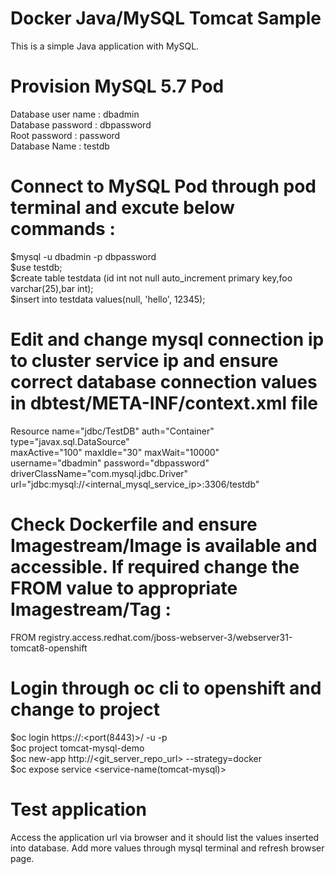 # Docker Java/MySQL Tomcat Sample
This is a simple Java application with MySQL.

# Provision MySQL 5.7 Pod
Database user name : dbadmin <br/>
Database password : dbpassword <br/>
Root password : password <br/>
Database Name : testdb <br/>

# Connect to MySQL Pod through pod terminal and excute below commands :
$mysql -u dbadmin -p dbpassword <br/>
$use testdb; <br/>
$create table testdata (id int not null auto_increment primary key,foo varchar(25),bar int); <br/>
$insert into testdata values(null, 'hello', 12345); <br/>

# Edit and change mysql connection ip to cluster service ip and ensure correct database connection values in dbtest/META-INF/context.xml file
  Resource name="jdbc/TestDB" auth="Container" type="javax.sql.DataSource" <br/>
               maxActive="100" maxIdle="30" maxWait="10000" <br/>
               username="dbadmin" password="dbpassword" driverClassName="com.mysql.jdbc.Driver" <br/>
               url="jdbc:mysql://<internal_mysql_service_ip>:3306/testdb" <br/>
               
# Check Dockerfile and ensure Imagestream/Image is available and accessible. If required change the FROM value to appropriate Imagestream/Tag :
FROM registry.access.redhat.com/jboss-webserver-3/webserver31-tomcat8-openshift


# Login through oc cli to openshift and change to project
$oc login https://<master-api-server-ip>:<port(8443)>/ -u <user> -p <password> <br/>
$oc project tomcat-mysql-demo <or project name where mysql pod was provisioned> <br/>
$oc new-app http://<git_server_repo_url> --strategy=docker <br/>
$oc expose service <service-name(tomcat-mysql)> <br/>
  
# Test application
Access the application url via browser and it should list the values inserted into database. Add more values through mysql terminal and refresh browser page.
